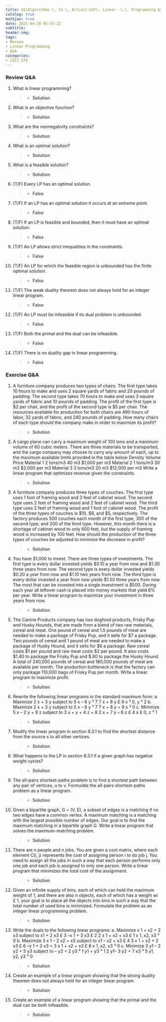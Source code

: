 ```yaml
---
title: $$[Algorithms \, In \, Action]-CH7\, Linear  \,\, Programming $$
catalog: true
mathjax: true
date: 2021-04-20 05:47:22
subtitle:
header-img:
tags:
- Review
- Linear Programming
- Q&A
categories:
- CSCI 570
---
```


### Review Q&A
1. What is linear programming?
	> - **Solution**

2. What is an objective function?
	> - **Solution**

3. What are the nonnegativity constraints?
	> - **Solution**

4. What is an optimal solution?
	> - **Solution**

5. What is a feasible solution?
	> - **Solution**

6. (T/F) Every LP has an optimal solution.
	> - **False**
	
7. (T/F) If an LP has an optimal solution it occurs at an extreme point.
	> - **False**
	
8. (T/F) If an LP is feasible and bounded, then it must have an optimal solution.
	> - **False**
	
9. (T/F) An LP allows strict inequalities in the constraints.
	> - **False**
	
10. (T/F) An LP for which the feasible region is unbounded has the finite optimal solution.
	> - **False**
	
11. (T/F) The weak duality theorem does not always hold for an integer linear program.
	> - **False**
	
12. (T/F) An LP must be infeasible if its dual problem is unbounded.
	> - **False**
	
13. (T/F) Both the primal and the dual can be infeasible.
	> - **False**
	
14. (T/F) There is no duality gap in linear programming.
	> - **False**
	

### Exercise Q&A
1. A furniture company produces two types of chairs. The first type takes 10 hours to make and uses 2 square yards of fabric and 20 pounds of padding. The second type takes 70 hours to make and uses 3 square yards of fabric and 10 pounds of padding. The profit of the first type is $2 per chair, and the profit of the second type is $5 per chair. The resources available for production for both chairs are 490 hours of labor, 32 yards of fabric, and 240 pounds of padding. How many chairs of each type should the company make in order to maximize its profit?
	> - **Solution**

2. A cargo plane can carry a maximum weight of 100 tons and a maximum volume of 60 cubic meters. There are three materials to be transported, and the cargo company may choose to carry any amount of each, up to the maximum available limits provided in the table below Density Volume Price Material 1 2 tons/m3 40 m3 $1,000 per m3 Material 2 1 tons/m3 30 m3 $2,000 per m3 Material 3 3 tons/m3 20 m3 $12,000 per m3 Write a linear program that optimizes revenue given the constraints.
	> - **Solution**

3. A furniture company produces three types of couches. The first type uses 1 foot of framing wood and 3 feet of cabinet wood. The second type uses 2 feet of framing wood and 2 feet of cabinet wood. The third type uses 2 feet of framing wood and 1 foot of cabinet wood. The profit of the three types of couches is $10, $8, and $5, respectively. The factory produces 500 couches each month of the first type, 300 of the second type, and 200 of the third type. However, this month there is a shortage of cabinet wood to only 600 feet, but the supply of framing wood is increased by 100 feet. How should the production of the three types of couches
be adjusted to minimize the decrease in profit?
	> - **Solution**

4. You have $1,000 to invest. There are three types of investments. The first type is every dollar invested yields $0.10 a year from now and $1.30 three years from now. The second type is every dollar invested yields $0.20 a year from now and $1.10 two years from now. The third type is every dollar invested a year from now yields $1.50 three years from now. The most that can be invested into a single investment is $500. During each year all leftover cash is placed into money markets that yield 6% per year. Write a linear program to maximize your investment in three years from now.
	> - **Solution**

5. The Canine Products company has two dogfood products, Frisky Pup and Husky Hounds, that are made from a blend of two raw materials, cereal and meat. One pound of cereal and 1.5 pounds of meat are needed to make a package of Frisky Pup, and it sells for $7 a package. Two pounds of cereal and 1 pound of meat are needed to make a package of Husky Hound, and it sells for $6 a package. Raw cereal costs $1 per pound and raw meat costs $2 per pound. It also costs $1.40 to package the Frisky Pup and $.60 to package the Husky Hound. A total of 240,000 pounds of cereal and 180,000 pounds of meat are available per month. The production bottleneck is that the factory can only package 110,000 bags of Frisky Pup per month. Write a linear program to maximize profit.
	> - **Solution**

6. Rewrite the following linear programs in the standard maximum form: a. Maximize 2 x + 3 y subject to 5 x – 6 y ³ 7 7 x + 8 y £ 9 x ³ 0, y ³ 2 b. Maximize 2 x + 3 y subject to 5 x – 6 y ³ 7 7 x + 8 y = 9 x ³ 0 c. Minimize 5 x – 2 y + 9 z subject to 3 x + y + 4 z = 8 2 x + 7 y – 6 z £ 4 x £ 0, z ³ 1
	> - **Solution**

7. Modify the linear program in section 8.3.1 to find the shortest distance from the source s to all other vertices.
	> - **Solution**

8. What happens to the LP in section 8.3.1 if a given graph has negative weight cycles?
	> - **Solution**

9. The all-pairs shortest-paths problem is to find a shortest path between any pair of vertices, u to v. Formulate the all-pairs shortest-paths problem as a linear program.
	> - **Solution**

10. Given a bipartite graph, G = (V, E), a subset of edges is a matching if no two edges have a common vertex. A maximum matching is a matching with the largest possible number of edges. Our goal is to find the maximum matching in a bipartite graph G. Write a linear program that solves the maximum-matching problem.
	> - **Solution**
	
11. There are n people and n jobs. You are given a cost matrix, where each element C(i, j) represents the cost of assigning person i to do job j. You need to assign all the jobs in such a way that each person performs only one job and each job is assigned to only one person. Write a linear program that minimizes the total cost of the assignment.
	> - **Solution**

12. Given an infinite supply of bins, each of which can hold the maximum weight of 1, and there are also n objects, each of which has a weight wi £ 1, your goal is to place all the objects into bins in such a way that the total number of used bins is minimized. Formulate the problem as an integer linear programming problem.
	> - **Solution**

13. Write the duals to the following linear programs: a. Maximize x 1 + x2 + 2 x3 subject to x1 + 2 x3 £ 3 –x 1 + 3 x3 £ 2 2 x 1 + x2 + x3 £ 1 x 1, x2, x3 ³ 0 b. Maximize 3 x 1 – 2 x2 + x3 subject to x1 – x2 + x3 £ 4 3 x 1 + x2 + 2 x3 £ 6 –x 1 + 2 x3 = 3 x 1 + x2 + x3 £ 8 x 1, x2, x3 ³ 0 c. Minimize 3 y1 – 2 y2 + 5 y3 subject to – y2 + 2 y3 ³ 1 y1 + y3 ³ 1 2 y1– 3 y2 + 7 x3 ³ 5 y1, y2, y3 ³ 0
	> - **Solution**

14. Create an example of a linear program showing that the strong duality theorem does not always hold for an integer linear program.
	> - **Solution**

15. Create an example of a linear program showing that the primal and the dual can be both infeasible.
	> - **Solution**
	